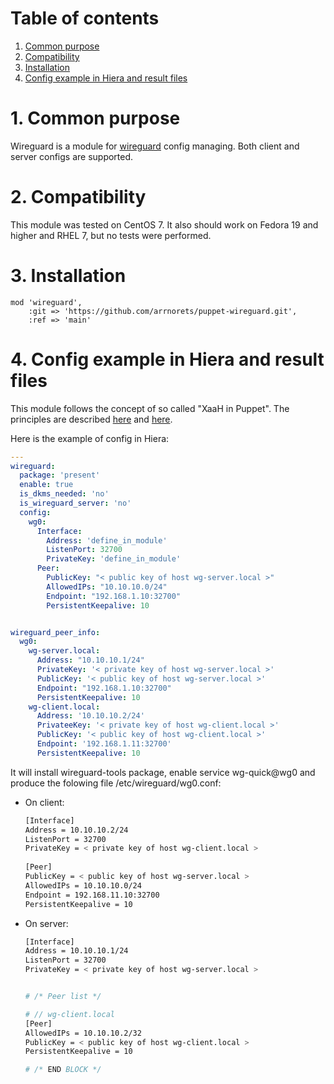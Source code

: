 # Table of contents
1. [Common purpose](#1-common-purpose)
2. [Compatibility](#2-compatibility)
3. [Installation](#3-installation)
4. [Config example in Hiera and result files](#4-config-example-in-hiera-and-result-files)


# 1. Common purpose
Wireguard is a module for [wireguard](https://wireguard.com) config managing. Both client and server configs are supported.

# 2. Compatibility
This module was tested on CentOS 7. It also should work on Fedora 19 and higher and RHEL 7, but no tests were performed.

# 3. Installation
```puppetfile
mod 'wireguard',
    :git => 'https://github.com/arrnorets/puppet-wireguard.git',
    :ref => 'main'
```

# 4. Config example in Hiera and result files
This module follows the concept of so called "XaaH in Puppet". The principles are described [here](https://asgardahost.ru/library/syseng-guide/00-rules-and-conventions-while-working-with-software-and-tools/puppet-modules-organization/) and [here](https://asgardahost.ru/library/syseng-guide/00-rules-and-conventions-while-working-with-software-and-tools/3-hashes-in-hiera/).

Here is the example of config in Hiera:
```yaml
---
wireguard:
  package: 'present'
  enable: true
  is_dkms_needed: 'no'
  is_wireguard_server: 'no'
  config:
    wg0:
      Interface:
        Address: 'define_in_module'
        ListenPort: 32700
        PrivateKey: 'define_in_module'
      Peer:
        PublicKey: "< public key of host wg-server.local >"
        AllowedIPs: "10.10.10.0/24"
        Endpoint: "192.168.1.10:32700"
        PersistentKeepalive: 10


wireguard_peer_info:
  wg0:
    wg-server.local:
      Address: "10.10.10.1/24"
      PrivateKey: '< private key of host wg-server.local >'
      PublicKey: '< public key of host wg-server.local >'
      Endpoint: "192.168.1.10:32700"
      PersistentKeepalive: 10
    wg-client.local:
      Address: '10.10.10.2/24'
      PrivateeKey: '< private key of host wg-client.local >'
      PublicKey: '< public key of host wg-client.local >'
      Endpoint: '192.168.1.11:32700'
      PersistentKeepalive: 10
```
It will install wireguard-tools package, enable service wg-quick@wg0 and produce the folowing file /etc/wireguard/wg0.conf:
  + On client:
    ```bash
    [Interface]
    Address = 10.10.10.2/24
    ListenPort = 32700
    PrivateKey = < private key of host wg-client.local >
      
    [Peer]
    PublicKey = < public key of host wg-server.local >
    AllowedIPs = 10.10.10.0/24
    Endpoint = 192.168.11.10:32700
    PersistentKeepalive = 10
     ```
  - On server:
    ```bash
    [Interface]
    Address = 10.10.10.1/24
    ListenPort = 32700
    PrivateKey = < private key of host wg-server.local >
    
    
    # /* Peer list */ 
    
    # // wg-client.local
    [Peer]
    AllowedIPs = 10.10.10.2/32
    PublicKey = < public key of host wg-client.local >
    PersistentKeepalive = 10
    
    # /* END BLOCK */
    ```
